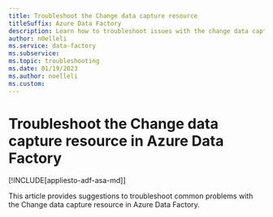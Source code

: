 ```yaml
---
title: Troubleshoot the Change data capture resource
titleSuffix: Azure Data Factory
description: Learn how to troubleshoot issues with the change data capture resourex in Azure Data Factory. 
author: n0elleli
ms.service: data-factory
ms.subservice:
ms.topic: troubleshooting
ms.date: 01/19/2023
ms.author: noelleli
ms.custom:
---
```


# Troubleshoot the Change data capture resource in Azure Data Factory

[!INCLUDE[appliesto-adf-asa-md]]

This article provides suggestions to troubleshoot common problems with the Change data capture resource in Azure Data Factory.
